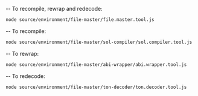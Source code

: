 -- To recompile, rewrap and redecode:
```bash
node source/environment/file-master/file.master.tool.js
```
-- To recompile:
```bash
node source/environment/file-master/sol-compiler/sol.compiler.tool.js
```
-- To rewrap:
```bash
node source/environment/file-master/abi-wrapper/abi.wrapper.tool.js
```
-- To redecode:
```bash
node source/environment/file-master/ton-decoder/ton.decoder.tool.js
```